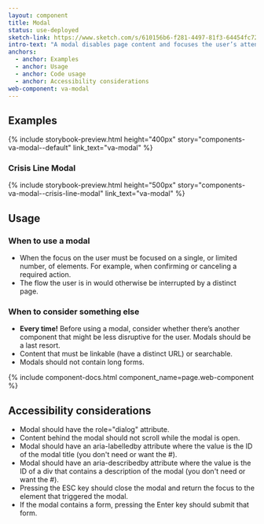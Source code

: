 ```yaml
---
layout: component
title: Modal
status: use-deployed
sketch-link: https://www.sketch.com/s/610156b6-f281-4497-81f3-64454fc72156/p/D10C68C1-35D7-4AB9-A020-BD7052EEDD1B/canvas
intro-text: "A modal disables page content and focuses the user’s attention on a single task or message."
anchors:
  - anchor: Examples
  - anchor: Usage
  - anchor: Code usage
  - anchor: Accessibility considerations
web-component: va-modal
---
```


## Examples

{% include storybook-preview.html height="400px" story="components-va-modal--default" link_text="va-modal" %}

### Crisis Line Modal

{% include storybook-preview.html height="500px" story="components-va-modal--crisis-line-modal" link_text="va-modal" %}

## Usage

### When to use a modal

* When the focus on the user must be focused on a single, or limited number, of elements. For example, when confirming or canceling a required action.
* The flow the user is in would otherwise be interrupted by a distinct page.

### When to consider something else

* **Every time!** Before using a modal, consider whether there’s another component that might be less disruptive for the user. Modals should be a last resort.
* Content that must be linkable (have a distinct URL) or searchable.
* Modals should not contain long forms.

{% include component-docs.html component_name=page.web-component %}

## Accessibility considerations

* Modal should have the role="dialog" attribute.
* Content behind the modal should not scroll while the modal is open.
* Modal should have an aria-labelledby attribute where the value is the ID of the modal title (you don't need or want the #).
* Modal should have an aria-describedby attribute where the value is the ID of a div that contains a description of the modal (you don't need or want the #).
* Pressing the ESC key should close the modal and return the focus to the element that triggered the modal.
* If the modal contains a form, pressing the Enter key should submit that form.
